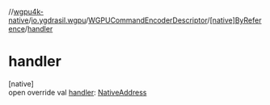 //[wgpu4k-native](../../../../index.md)/[io.ygdrasil.wgpu](../../index.md)/[WGPUCommandEncoderDescriptor](../index.md)/[[native]ByReference](index.md)/[handler](handler.md)

# handler

[native]\
open override val [handler](handler.md): [NativeAddress](../../../ffi/-native-address/index.md)